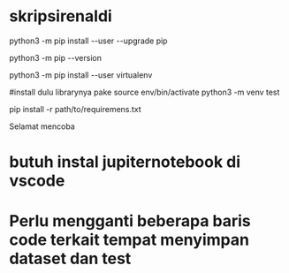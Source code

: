 # skripsirenaldi

python3 -m pip install --user --upgrade pip

python3 -m pip --version

python3 -m pip install --user virtualenv

#install dulu librarynya pake
source env/bin/activate
python3 -m venv test

 pip install -r path/to/requiremens.txt

Selamat mencoba

# butuh instal jupiternotebook di vscode
# Perlu mengganti beberapa baris code terkait tempat menyimpan dataset dan test
# 
